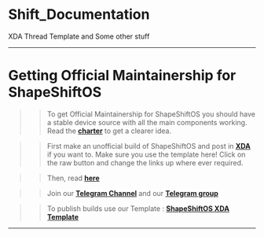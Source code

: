 # Shift_Documentation
XDA Thread Template and Some other stuff


-----------------------------------------	
Getting Official Maintainership for ShapeShiftOS
==========================================
>> To get Official Maintainership for ShapeShiftOS you should have a stable device source with all the main components working. Read the [**charter**](https://github.com/ShapeShiftOS/Shift_Documentation/blob/slave/Charter.mkdn) to get a clearer idea.

>> First make an unofficial build of ShapeShiftOS and post in [**XDA**](https://xda-developers.com) if you want to. Make sure you use the template here! Click on the raw button and change the links up where ever required.

>> Then, read [**here**](https://github.com/ShapeShiftOS/ShapeShift_Documents/blob/slave/Official.mkdn)

>> Join our [**Telegram Channel**](https://t.me/shapeshiftoschannel) and our  [**Telegram group**](https://t.me/shapeshiftos)

>> To publish builds use our Template : [**ShapeShiftOS XDA Template**](https://github.com/ShapeShiftOS/Shift_Documentation/blob/slave/Template.txt)

----------------------------
